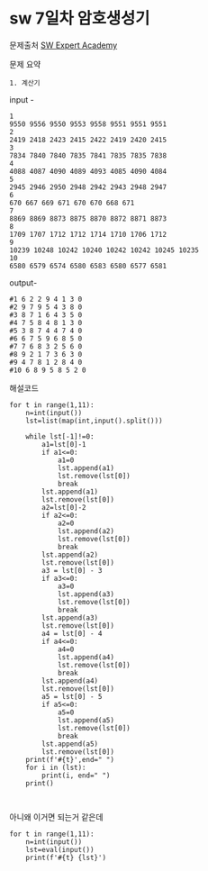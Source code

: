 # sw 7일차 암호생성기

문제출처 [SW Expert Academy](https://swexpertacademy.com/main/talk/solvingClub/problemView.do?contestProbId=AV14uWl6AF0CFAYD&solveclubId=AXsHTyBaqJgDFARX&problemBoxTitle=20210825_Queue&problemBoxCnt=2&probBoxId=AXt8Tk_Ko3kDFAVy)

문제 요약 

 	1. 계산기

input - 

```
1
9550 9556 9550 9553 9558 9551 9551 9551 
2
2419 2418 2423 2415 2422 2419 2420 2415 
3
7834 7840 7840 7835 7841 7835 7835 7838 
4
4088 4087 4090 4089 4093 4085 4090 4084 
5
2945 2946 2950 2948 2942 2943 2948 2947 
6
670 667 669 671 670 670 668 671 
7
8869 8869 8873 8875 8870 8872 8871 8873 
8
1709 1707 1712 1712 1714 1710 1706 1712 
9
10239 10248 10242 10240 10242 10242 10245 10235 
10
6580 6579 6574 6580 6583 6580 6577 6581 

```

output-

```
#1 6 2 2 9 4 1 3 0 
#2 9 7 9 5 4 3 8 0 
#3 8 7 1 6 4 3 5 0 
#4 7 5 8 4 8 1 3 0 
#5 3 8 7 4 4 7 4 0 
#6 6 7 5 9 6 8 5 0 
#7 7 6 8 3 2 5 6 0 
#8 9 2 1 7 3 6 3 0 
#9 4 7 8 1 2 8 4 0 
#10 6 8 9 5 8 5 2 0 

```

해설코드 

```
for t in range(1,11):
    n=int(input())
    lst=list(map(int,input().split()))

    while lst[-1]!=0:
        a1=lst[0]-1
        if a1<=0:
            a1=0
            lst.append(a1)
            lst.remove(lst[0])
            break
        lst.append(a1)
        lst.remove(lst[0])
        a2=lst[0]-2
        if a2<=0:
            a2=0
            lst.append(a2)
            lst.remove(lst[0])
            break
        lst.append(a2)
        lst.remove(lst[0])
        a3 = lst[0] - 3
        if a3<=0:
            a3=0
            lst.append(a3)
            lst.remove(lst[0])
            break
        lst.append(a3)
        lst.remove(lst[0])
        a4 = lst[0] - 4
        if a4<=0:
            a4=0
            lst.append(a4)
            lst.remove(lst[0])
            break
        lst.append(a4)
        lst.remove(lst[0])
        a5 = lst[0] - 5
        if a5<=0:
            a5=0
            lst.append(a5)
            lst.remove(lst[0])
            break
        lst.append(a5)
        lst.remove(lst[0])
    print(f'#{t}',end=" ")
    for i in (lst):
        print(i, end=" ")
    print()



```



아니왜 이거면 되는거 같은데 

```
for t in range(1,11):
    n=int(input())
    lst=eval(input())
    print(f'#{t} {lst}')
```

